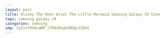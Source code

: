 ```yaml
---
layout: post
title: Disney The Moon Ariel The Little Mermaid Samsung Galaxy S9 Case
tags: samsung galaxy s9
categories: samsung
img: 1eI1sYbUALqNM_jTDWvNngbZNQqLkZQdV
---
```

